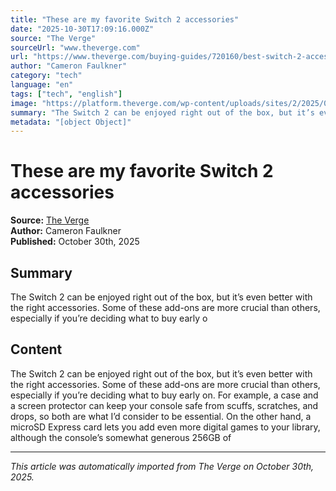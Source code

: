```yaml
---
title: "These are my favorite Switch 2 accessories"
date: "2025-10-30T17:09:16.000Z"
source: "The Verge"
sourceUrl: "www.theverge.com"
url: "https://www.theverge.com/buying-guides/720160/best-switch-2-accessories"
author: "Cameron Faulkner"
category: "tech"
language: "en"
tags: ["tech", "english"]
image: "https://platform.theverge.com/wp-content/uploads/sites/2/2025/08/257876_Switch_2_accessories_CVirginia3.jpg?quality=90&#038;strip=all&#038;crop=0,0,100,100"
summary: "The Switch 2 can be enjoyed right out of the box, but it’s even better with the right accessories. Some of these add-ons are more crucial than others, especially if you’re deciding what to buy early o"
metadata: "[object Object]"
---
```


# These are my favorite Switch 2 accessories

**Source:** [The Verge](https://www.theverge.com/buying-guides/720160/best-switch-2-accessories)  
**Author:** Cameron Faulkner  
**Published:** October 30th, 2025  

## Summary

The Switch 2 can be enjoyed right out of the box, but it’s even better with the right accessories. Some of these add-ons are more crucial than others, especially if you’re deciding what to buy early o

## Content

The Switch 2 can be enjoyed right out of the box, but it’s even better with the right accessories. Some of these add-ons are more crucial than others, especially if you’re deciding what to buy early on. For example, a case and a screen protector can keep your console safe from scuffs, scratches, and drops, so both are what I’d consider to be essential. On the other hand, a microSD Express card lets you add even more digital games to your library, although the console’s somewhat generous 256GB of

---

*This article was automatically imported from The Verge on October 30th, 2025.*
